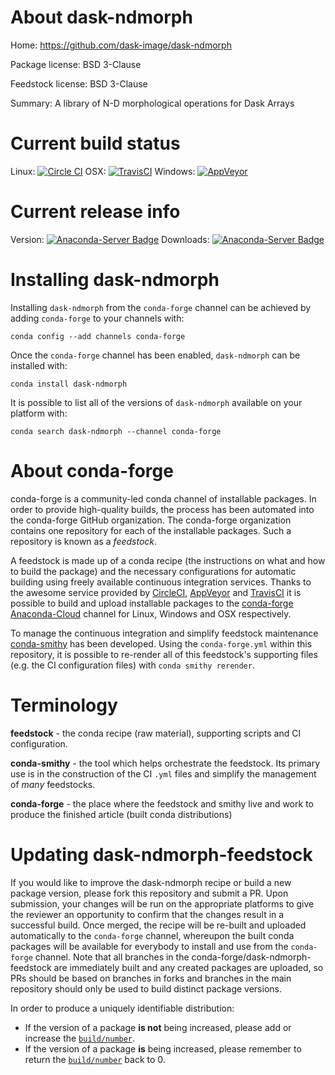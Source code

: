 About dask-ndmorph
==================

Home: https://github.com/dask-image/dask-ndmorph

Package license: BSD 3-Clause

Feedstock license: BSD 3-Clause

Summary: A library of N-D morphological operations for Dask Arrays



Current build status
====================

Linux: [![Circle CI](https://circleci.com/gh/conda-forge/dask-ndmorph-feedstock.svg?style=shield)](https://circleci.com/gh/conda-forge/dask-ndmorph-feedstock)
OSX: [![TravisCI](https://travis-ci.org/conda-forge/dask-ndmorph-feedstock.svg?branch=master)](https://travis-ci.org/conda-forge/dask-ndmorph-feedstock)
Windows: [![AppVeyor](https://ci.appveyor.com/api/projects/status/github/conda-forge/dask-ndmorph-feedstock?svg=True)](https://ci.appveyor.com/project/conda-forge/dask-ndmorph-feedstock/branch/master)

Current release info
====================
Version: [![Anaconda-Server Badge](https://anaconda.org/conda-forge/dask-ndmorph/badges/version.svg)](https://anaconda.org/conda-forge/dask-ndmorph)
Downloads: [![Anaconda-Server Badge](https://anaconda.org/conda-forge/dask-ndmorph/badges/downloads.svg)](https://anaconda.org/conda-forge/dask-ndmorph)

Installing dask-ndmorph
=======================

Installing `dask-ndmorph` from the `conda-forge` channel can be achieved by adding `conda-forge` to your channels with:

```
conda config --add channels conda-forge
```

Once the `conda-forge` channel has been enabled, `dask-ndmorph` can be installed with:

```
conda install dask-ndmorph
```

It is possible to list all of the versions of `dask-ndmorph` available on your platform with:

```
conda search dask-ndmorph --channel conda-forge
```


About conda-forge
=================

conda-forge is a community-led conda channel of installable packages.
In order to provide high-quality builds, the process has been automated into the
conda-forge GitHub organization. The conda-forge organization contains one repository
for each of the installable packages. Such a repository is known as a *feedstock*.

A feedstock is made up of a conda recipe (the instructions on what and how to build
the package) and the necessary configurations for automatic building using freely
available continuous integration services. Thanks to the awesome service provided by
[CircleCI](https://circleci.com/), [AppVeyor](http://www.appveyor.com/)
and [TravisCI](https://travis-ci.org/) it is possible to build and upload installable
packages to the [conda-forge](https://anaconda.org/conda-forge)
[Anaconda-Cloud](http://docs.anaconda.org/) channel for Linux, Windows and OSX respectively.

To manage the continuous integration and simplify feedstock maintenance
[conda-smithy](http://github.com/conda-forge/conda-smithy) has been developed.
Using the ``conda-forge.yml`` within this repository, it is possible to re-render all of
this feedstock's supporting files (e.g. the CI configuration files) with ``conda smithy rerender``.


Terminology
===========

**feedstock** - the conda recipe (raw material), supporting scripts and CI configuration.

**conda-smithy** - the tool which helps orchestrate the feedstock.
                   Its primary use is in the construction of the CI ``.yml`` files
                   and simplify the management of *many* feedstocks.

**conda-forge** - the place where the feedstock and smithy live and work to
                  produce the finished article (built conda distributions)


Updating dask-ndmorph-feedstock
===============================

If you would like to improve the dask-ndmorph recipe or build a new
package version, please fork this repository and submit a PR. Upon submission,
your changes will be run on the appropriate platforms to give the reviewer an
opportunity to confirm that the changes result in a successful build. Once
merged, the recipe will be re-built and uploaded automatically to the
`conda-forge` channel, whereupon the built conda packages will be available for
everybody to install and use from the `conda-forge` channel.
Note that all branches in the conda-forge/dask-ndmorph-feedstock are
immediately built and any created packages are uploaded, so PRs should be based
on branches in forks and branches in the main repository should only be used to
build distinct package versions.

In order to produce a uniquely identifiable distribution:
 * If the version of a package **is not** being increased, please add or increase
   the [``build/number``](http://conda.pydata.org/docs/building/meta-yaml.html#build-number-and-string).
 * If the version of a package **is** being increased, please remember to return
   the [``build/number``](http://conda.pydata.org/docs/building/meta-yaml.html#build-number-and-string)
   back to 0.
